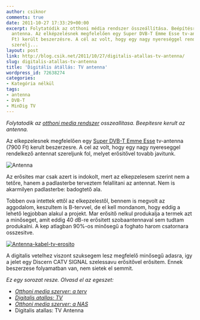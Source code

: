```yaml
---
author: csiknor
comments: true
date: 2011-10-27 17:33:29+00:00
excerpt: Folytatódik az otthoni média rendszer összeállítása. Beépítésre került az
  antenna. Az elképzelésnek megfelelően egy Super DVB-T Emme Esse tv-antenna (7900
  Ft) került beszerzésre. A cél az volt, hogy egy nagy nyereséggel rendelkező antennát
  szerelj...
layout: post
link: http://blog.csik.net/2011/10/27/digitalis-atallas-tv-antenna/
slug: digitalis-atallas-tv-antenna
title: 'Digitális átállás: TV antenna'
wordpress_id: 72638274
categories:
- Kategória nélkül
tags:
- antenna
- DVB-T
- MinDig TV
---
```


_Folytatodik az [otthoni media rendszer](http://blog.csik.net/otthoni-media-szerver-a-terv) osszeallitasa. Beepitesre kerult az antenna._

Az elkepzelesnek megfelelően egy [Super DVB-T Emme Esse](http://muholdvetel.hu/product.php?id_product=69) tv-antenna (7900 Ft) kerult beszerzesre. A cel az volt, hogy egy nagy nyereseggel rendelkező antennat szereljunk fol, melyet erősitővel tovabb javitunk.

![Antenna](http://csiknet.files.wordpress.com/2011/10/antenna-scaled500.jpg)

Az erősites mar csak azert is indokolt, mert az elkepzelesem szerint nem a tetőre, hanem a padlasterbe terveztem felallitani az antennat. Nem is akarmilyen padlasterbe: badogtető ala.

Tobben ova intettek ettől az elkepzelestől, bennem is megvolt az aggodalom, keszultem is B-tervvel, de el kell mondanom, hogy eddig a lehető legjobban alakul a projekt. Mar erősitő nelkul produkalja a termek azt a minőseget, amit eddig 40 dB-re erősitett szobaantennaval sem tudtam produkalni. A kep atlagban 90%-os minősegű a foghato harom csatornara osszesitve.

[![Antenna-kabel-tv-erosito](http://csiknet.files.wordpress.com/2011/10/antenna-kabel-tv-erosito-scaled1000.jpg?w=300)](http://csiknet.files.wordpress.com/2011/10/antenna-kabel-tv-erosito-scaled1000.jpg)

A digitalis vetelhez viszont szuksegem lesz megfelelő minősegű adasra, igy a jelet egy Discern CATV SIGNAL szelessavu erősitővel erősitem. Ennek beszerzese folyamatban van, nem sietek el semmit.

_Ez egy sorozat resze. Olvasd el az egeszet:_

  * [_Otthoni media szerver: a terv_](http://blog.csik.net/otthoni-media-szerver-a-terv)
  * [_Digitalis atallas: TV_](http://blog.csik.net/digitalis-atallas-tv)
  * [_Otthoni media szerver: a NAS_](http://blog.csik.net/otthoni-media-szerver-a-nas)
  * Digitalis atallas: TV Antenna
